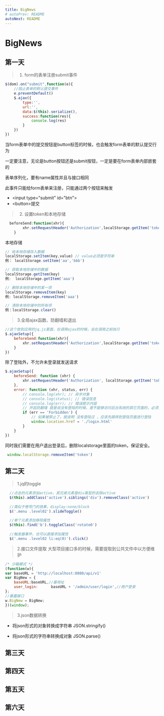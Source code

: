 ```yaml
---
title: BigNews
# autoPrev: README
autoNext: README
---
```

# BigNews
## 第一天
>1. form的表单注册submit事件
```javascript
$(dom).on("submit",function(e){
    //阻止表单的默认提交事件
    e.preventDefault()
    $.ajax({
        type:'',
        url:'',
        data:$(this).serialize(),
        success:function(res){
            console.log(res)
        }   
    })
})
```
当form表单中的提交按钮是button标签的时候，也会触发form表单的默认提交行为

一定要注意，无论是button按钮还是submit按钮，一定是要在form表单内部嵌套的

表单序列化，要有name属性并且与接口相同

此事件只能给form表单来注册，只能通过两个按钮来触发

- \<input type="submit" id="btn">
- \<button>提交</button>

>2. 设置token和本地存储
```javascript
  beforeSend:function(xhr){
        xhr.setRequestHeader('Authorization',localStorage.getItem('token'))
    }
```
本地存储
```javascript
// 给本地存储存入数据
localStorage.setItem(key,value) // value必须是字符串
例： localStorage.setItem('aa','bbb')

// 获取本地存储中的数据
localStorage.getItem(key)
例:  localStorage.getItem('aaa')

// 删除本地存储中的某一项
localStorage.removeItem(key)
例: localStorage.removeItem('aaa')

// 清除本地存储中的所有项
例：localStorage.clear()
```
>3.全局ajax函数、防翻墙和退出
~~~js
//这个放到应用的jq.js里面，在调用ajax的时候，会在调用之前执行
$.ajaxSetup({
	beforeSend:function(xhr){
		xhr.setRequestHeader('Authorization',localStorage.getItem('token'))
	}
})
~~~
除了登陆外，不允许未登录就发送请求
~~~js
$.ajaxSetup({
    beforeSend: function (xhr) {
        xhr.setRequestHeader('Authorization', localStorage.getItem('token'))
    },
    error: function (xhr, status, err) {
        // console.log(xhr); // 异步对象
        // console.log(status); // 错误信息
        // console.log(err); // 错误提示内容
        // 开启防翻墙 就是说没有登陆的时候，是不能够访问后台系统的其它页面的，必须先登陆
        if (err == 'Forbidden') {
            // 如果被禁止了，就说明 没有登陆过 ，应该先跳转到登陆页面进行登陆
            window.location.href = './login.html'
        }
    }
})
~~~
同时我们需要在用户退出登录后，删除localstorage里面的token，保证安全。
~~~js
 window.localStorage.removeItem('token')
~~~

## 第二天
>1.jq的toggle
~~~js
  //点击的元素添加active，其兄弟元素是div类型的去除active
  $(this).addClass('active').siblings('div').removeClass('active')
  
  //类似于卷帘门的效果，display:none/block
  $('.menu .level02').slideToggle()
  
  //单个元素添加移除属性
  $(this).find('b').toggleClass('rotate0')
  
  //触发器事件，也可以直接添加属性
  $('.menu .level02 li:eq(0)').click()
~~~
>2.接口文件提取
  大型项目接口多的时候，需要提取到公共文件中以方便维护

  ~~~js
/* 沙箱模式 */
(function(w){
  var baseURL = 'http://localhost:8080/api/v1'
  var BigNew = {
      baseURL:baseURL,//基地址
      user_login:      baseURL + '/admin/user/login',//用户登录
  };
  //暴露接口
  w.BigNew = BigNew;
})(window);
  ~~~

>3.json数据转换

* 将json形式的对象转换成字符串   JSON.stringify()

* 将json形式的字符串转换成对象  JSON.parse()
## 第三天



## 第四天
## 第五天
## 第六天